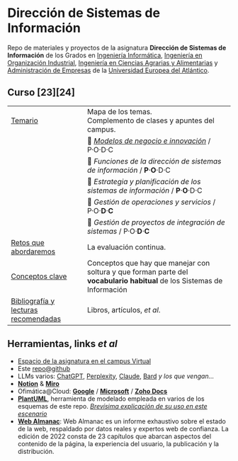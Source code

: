 # Dirección de Sistemas de Información

Repo de materiales y proyectos de la asignatura **Dirección de Sistemas de Información** de los Grados en [Ingeniería Informática](https://www.uneatlantico.es/escuela-politecnica-superior/estudios-grado-oficial-en-ingenieria-informatica), [Ingeniería en Organización Industrial](https://www.uneatlantico.es/escuela-politecnica-superior/estudios-grado-oficial-en-ingenieria-de-organizacion-industrial), [Ingeniería en Ciencias Agrarias y Alimentarias](https://www.uneatlantico.es/escuela-politecnica-superior/estudios-grado-oficial-en-ingenieria-de-las-industrias-agrarias-y-alimentarias) y [Administración de Empresas](https://www.uneatlantico.es/facultad-de-ciencias-sociales-y-humanidades/estudios-grado-oficial-en-administracion-y-direccion-de-empresas) de la [Universidad Europea del Atlántico](https://www.uneatlantico.es). 

## Curso [23][24]

|||
|-|-|
|[Temario](temario/README.md)|Mapa de los temas.<br>Complemento de clases y apuntes del campus.|
||🔲 *[Modelos de negocio e innovación](/temario/01-modelosNegocioInnovacion/README.md)* / P·O·D·C
||🔲 *Funciones de la dirección de sistemas de información* / **P**·**O**·D·C
||🔲 *Estrategia y planificación de los sistemas de información* / **P**·**O**·D·C
||🔲 *Gestión de operaciones y servicios* / P·O·**D**·**C**
||🔲 *Gestión de proyectos de integración de sistemas* / P·O·**D**·**C**
|[Retos que abordaremos](retos/README.md)|La evaluación continua.
|[Conceptos clave](./docs/glosario.md)|Conceptos que hay que manejar con soltura y que forman parte del **vocabulario habitual** de los Sistemas de Información
|[Bibliografía y lecturas recomendadas](./lecturasBibliografia.md)|Libros, artículos, *et al*.

## Herramientas, links *et al*

* [Espacio de la asignatura en el campus Virtual](https://campus.uneatlantico.es/course/view.php?id=3028)
* Este [repo@github](https://github.com/mmasias)
* LLMs varios: [ChatGPT](https://chat.openai.com/), [Perplexity](https://www.perplexity.ai/), [Claude](https://claude.ai/), [Bard](https://bard.google.com) *y los que vengan...*
* [**Notion**](https://www.notion.so) & [**Miro**](https://miro.com/)
* Ofimática@Cloud: [**Google**](https://drive.google.com/) / [**Microsoft**](https://www.office.com/?auth=1) / [**Zoho Docs**](https://workdrive.zoho.eu/home)
* [**PlantUML**](https://www.plantuml.com/plantuml/uml/SyfFKj2rKt3CoKnELR1Io4ZDoSa70000), herramienta de modelado empleada en varios de los esquemas de este repo. *[Brevísima explicación de su uso en este escenario](/docs/plantUMLHowTo.md)*
* **[Web Almanac](https://almanac.httparchive.org/es/2022/)**:  Web Almanac es un informe exhaustivo sobre el estado de la web, respaldado por datos reales y expertos web de confianza. La edición de 2022 consta de 23 capítulos que abarcan aspectos del contenido de la página, la experiencia del usuario, la publicación y la distribución.
